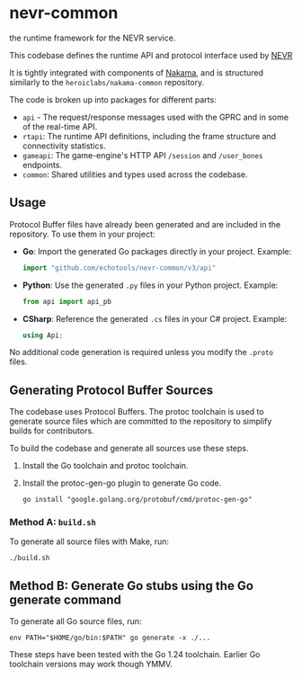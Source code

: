 # nevr-common

the runtime framework for the NEVR service.

This codebase defines the runtime API and protocol interface used by [NEVR](https://github.com/echotools/nevr-service)

It is tightly integrated with components of [Nakama](https://github.com/heroiclabs/nakama), and is structured similarly to the `heroiclabs/nakama-common` repository.

The code is broken up into packages for different parts:

* `api` - The request/response messages used with the GPRC and in some of the real-time API.
* `rtapi`: The runtime API definitions, including the frame structure and connectivity statistics.
* `gameapi`: The game-engine's HTTP API `/session` and `/user_bones` endpoints.
* `common`: Shared utilities and types used across the codebase.


## Usage

Protocol Buffer files have already been generated and are included in the repository. To use them in your project:

* **Go**: Import the generated Go packages directly in your project. Example:

    ```go
    import "github.com/echotools/nevr-common/v3/api"
    ```

* **Python**: Use the generated `.py` files in your Python project. Example:

    ```python
    from api import api_pb
    ```

* **CSharp**: Reference the generated `.cs` files in your C# project. Example:

    ```csharp
    using Api;
    ```


No additional code generation is required unless you modify the `.proto` files.

## Generating Protocol Buffer Sources

The codebase uses Protocol Buffers. The protoc toolchain is used to generate source files which are committed to the repository to simplify builds for contributors.

To build the codebase and generate all sources use these steps.

1. Install the Go toolchain and protoc toolchain.

2. Install the protoc-gen-go plugin to generate Go code.

   ```shell
   go install "google.golang.org/protobuf/cmd/protoc-gen-go"
   ```

### Method A: `build.sh`

To generate all source files with Make, run:

```shell
./build.sh
```

## Method B: Generate Go stubs using the Go generate command

To generate all Go source files, run:

```shell
env PATH="$HOME/go/bin:$PATH" go generate -x ./...
```

These steps have been tested with the Go 1.24 toolchain. Earlier Go toolchain versions may work though YMMV.
